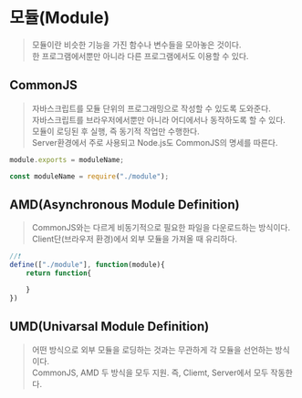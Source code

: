 # 모듈(Module)

> 모듈이란 비슷한 기능을 가진 함수나 변수들을 모아놓은 것이다.  
> 한 프로그램에서뿐만 아니라 다른 프로그램에서도 이용할 수 있다.

## CommonJS

> 자바스크립트를 모듈 단위의 프로그래밍으로 작성할 수 있도록 도와준다.  
> 자바스크립트를 브라우저에서뿐만 아니라 어디에서나 동작하도록 할 수 있다.  
> 모듈이 로딩된 후 실행, 즉 동기적 작업만 수행한다.  
> Server환경에서 주로 사용되고 Node.js도 CommonJS의 명세를 따른다.

```javascript
module.exports = moduleName;

const moduleName = require("./module");
```

## AMD(Asynchronous Module Definition)

> CommonJS와는 다르게 비동기적으로 필요한 파일을 다운로드하는 방식이다.  
> Client단(브라우저 환경)에서 외부 모듈을 가져올 때 유리하다.

```javascript
//❗
define(["./module"], function(module){
    return function{

    }
})
```

## UMD(Univarsal Module Definition)

> 어떤 방식으로 외부 모듈을 로딩하는 것과는 무관하게 각 모듈을 선언하는 방식이다.  
> CommonJS, AMD 두 방식을 모두 지원. 즉, Cliemt, Server에서 모두 작동한다.

